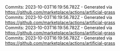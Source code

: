 Commits: 2023-10-03T16:19:56.782Z - Generated via https://github.com/marketplace/actions/artificial-grass
<br>
Commits: 2023-10-03T16:19:56.782Z - Generated via https://github.com/marketplace/actions/artificial-grass
<br>
Commits: 2023-10-03T16:19:56.782Z - Generated via https://github.com/marketplace/actions/artificial-grass
<br>
Commits: 2023-10-03T16:19:56.782Z - Generated via https://github.com/marketplace/actions/artificial-grass
<br>
